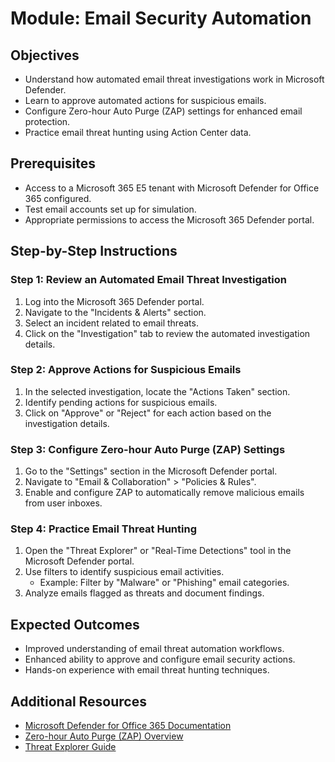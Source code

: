 # Module: Email Security Automation

## Objectives
- Understand how automated email threat investigations work in Microsoft Defender.
- Learn to approve automated actions for suspicious emails.
- Configure Zero-hour Auto Purge (ZAP) settings for enhanced email protection.
- Practice email threat hunting using Action Center data.

## Prerequisites
- Access to a Microsoft 365 E5 tenant with Microsoft Defender for Office 365 configured.
- Test email accounts set up for simulation.
- Appropriate permissions to access the Microsoft 365 Defender portal.

## Step-by-Step Instructions

### Step 1: Review an Automated Email Threat Investigation
1. Log into the Microsoft 365 Defender portal.
2. Navigate to the "Incidents & Alerts" section.
3. Select an incident related to email threats.
4. Click on the "Investigation" tab to review the automated investigation details.

### Step 2: Approve Actions for Suspicious Emails
1. In the selected investigation, locate the "Actions Taken" section.
2. Identify pending actions for suspicious emails.
3. Click on "Approve" or "Reject" for each action based on the investigation details.

### Step 3: Configure Zero-hour Auto Purge (ZAP) Settings
1. Go to the "Settings" section in the Microsoft Defender portal.
2. Navigate to "Email & Collaboration" > "Policies & Rules".
3. Enable and configure ZAP to automatically remove malicious emails from user inboxes.

### Step 4: Practice Email Threat Hunting
1. Open the "Threat Explorer" or "Real-Time Detections" tool in the Microsoft Defender portal.
2. Use filters to identify suspicious email activities.
   - Example: Filter by "Malware" or "Phishing" email categories.
3. Analyze emails flagged as threats and document findings.

## Expected Outcomes
- Improved understanding of email threat automation workflows.
- Enhanced ability to approve and configure email security actions.
- Hands-on experience with email threat hunting techniques.

## Additional Resources
- [Microsoft Defender for Office 365 Documentation](https://learn.microsoft.com/en-us/microsoft-365/security/office-365-security/)
- [Zero-hour Auto Purge (ZAP) Overview](https://learn.microsoft.com/en-us/microsoft-365/security/office-365-security/zero-hour-auto-purge)
- [Threat Explorer Guide](https://learn.microsoft.com/en-us/microsoft-365/security/office-365-security/threat-explorer)
